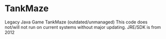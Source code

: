 # TankMaze
Legacy Java Game TankMaze (outdated/unmanaged)
This code does not/will not run on current systems without major updating. JRE/SDK is from 2012
